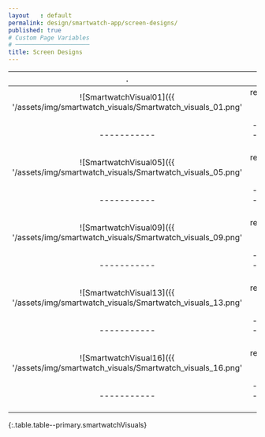 ```yaml
---
layout   : default
permalink: design/smartwatch-app/screen-designs/
published: true
# Custom Page Variables
# ─────────────────────
title: Screen Designs
---
```


.              |.              |.              |.
:-------------:|:-----------------:|:---------------:|:----------------:|
![SmartwatchVisual01]({{ '/assets/img/smartwatch_visuals/Smartwatch_visuals_01.png' | relative_url }}){:w-100}     | ![SmartwatchVisual02]({{ '/assets/img/smartwatch_visuals/Smartwatch_visuals_02.png' | relative_url }}){:w-100}           | ![SmartwatchVisual03]({{ '/assets/img/smartwatch_visuals/Smartwatch_visuals_03.png' | relative_url }}){:w-100}            | ![SmartwatchVisual04]({{ '/assets/img/smartwatch_visuals/Smartwatch_visuals_04.png' | relative_url }}){:w-100} 
-----------|-------------------|-----------------|-----------------|
![SmartwatchVisual05]({{ '/assets/img/smartwatch_visuals/Smartwatch_visuals_05.png' | relative_url }}){:w-100}     | ![SmartwatchVisual06]({{ '/assets/img/smartwatch_visuals/Smartwatch_visuals_06.png' | relative_url }}){:w-100}           | ![SmartwatchVisual07]({{ '/assets/img/smartwatch_visuals/Smartwatch_visuals_07.png' | relative_url }}){:w-100}            | ![SmartwatchVisual08]({{ '/assets/img/smartwatch_visuals/Smartwatch_visuals_08.png' | relative_url }}){:w-100} 
-----------|-------------------|-----------------|-----------------|
![SmartwatchVisual09]({{ '/assets/img/smartwatch_visuals/Smartwatch_visuals_09.png' | relative_url }}){:w-100}     | ![SmartwatchVisual10]({{ '/assets/img/smartwatch_visuals/Smartwatch_visuals_10.png' | relative_url }}){:w-100}           | ![SmartwatchVisual11]({{ '/assets/img/smartwatch_visuals/Smartwatch_visuals_11.png' | relative_url }}){:w-100}            | ![SmartwatchVisual12]({{ '/assets/img/smartwatch_visuals/Smartwatch_visuals_12.png' | relative_url }}){:w-100} 
-----------|-------------------|-----------------|-----------------|
![SmartwatchVisual13]({{ '/assets/img/smartwatch_visuals/Smartwatch_visuals_13.png' | relative_url }}){:w-100}     | ![SmartwatchVisual14]({{ '/assets/img/smartwatch_visuals/Smartwatch_visuals_14.png' | relative_url }}){:w-100}           | ![SmartwatchVisual15]({{ '/assets/img/smartwatch_visuals/Smartwatch_visuals_15.png' | relative_url }}){:w-100}            | ![SmartwatchVisual15b]({{ '/assets/img/smartwatch_visuals/Smartwatch_visuals_15b.png' | relative_url }}){:w-100} 
-----------|-------------------|-----------------|-----------------|
![SmartwatchVisual16]({{ '/assets/img/smartwatch_visuals/Smartwatch_visuals_16.png' | relative_url }}){:w-100}     | ![SmartwatchVisual17]({{ '/assets/img/smartwatch_visuals/Smartwatch_visuals_17.png' | relative_url }}){:w-100}           | ![SmartwatchVisual18]({{ '/assets/img/smartwatch_visuals/Smartwatch_visuals_18.png' | relative_url }}){:w-100}            | ![SmartwatchVisual19]({{ '/assets/img/smartwatch_visuals/Smartwatch_visuals_19.png' | relative_url }}){:w-100} 
-----------|-------------------|-----------------|-----------------|
{:.table.table--primary.smartwatchVisuals}